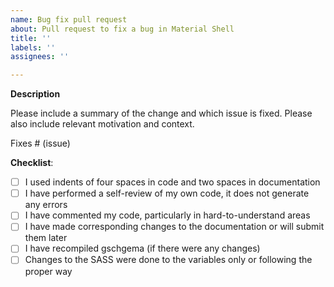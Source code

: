 ```yaml
---
name: Bug fix pull request
about: Pull request to fix a bug in Material Shell
title: ''
labels: ''
assignees: ''

---
```


**Description**

Please include a summary of the change and which issue is fixed. Please also include relevant motivation and context.

Fixes # (issue)


**Checklist**:

- [ ] I used indents of four spaces in code and two spaces in documentation
- [ ] I have performed a self-review of my own code, it does not generate any errors
- [ ] I have commented my code, particularly in hard-to-understand areas
- [ ] I have made corresponding changes to the documentation or will submit them later
- [ ] I have recompiled gschgema (if there were any changes)
- [ ] Changes to the SASS were done to the variables only or following the proper way